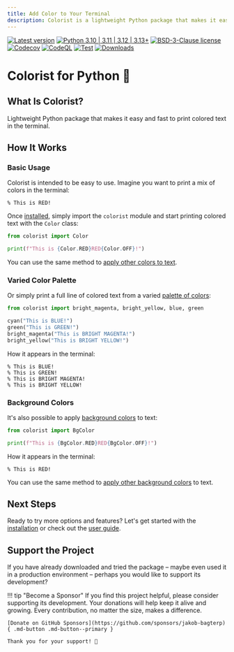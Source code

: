 ```yaml
---
title: Add Color to Your Terminal
description: Colorist is a lightweight Python package that makes it easy and fast to print colored text in the terminal.
---
```


[![Latest version](https://img.shields.io/static/v1?label=version&message=1.8.3&color=yellowgreen)](https://github.com/jakob-bagterp/colorist-for-python/releases/latest)
[![Python 3.10 | 3.11 | 3.12 | 3.13+](https://img.shields.io/static/v1?label=python&message=3.10%20|%203.11%20|%203.12%20|%203.13%2B&color=blueviolet)](https://www.python.org)
[![BSD-3-Clause license](https://img.shields.io/static/v1?label=license&message=BSD-3-Clause&color=blue)](https://github.com/jakob-bagterp/colorist-for-python/blob/master/LICENSE.md)
[![Codecov](https://codecov.io/gh/jakob-bagterp/colorist-for-python/branch/master/graph/badge.svg?token=1E69VOP4ED)](https://codecov.io/gh/jakob-bagterp/colorist-for-python)
[![CodeQL](https://github.com/jakob-bagterp/colorist-for-python/actions/workflows/github-code-scanning/codeql/badge.svg)](https://github.com/jakob-bagterp/colorist-for-python/actions/workflows/github-code-scanning/codeql)
[![Test](https://github.com/jakob-bagterp/colorist-for-python/actions/workflows/test.yml/badge.svg)](https://github.com/jakob-bagterp/colorist-for-python/actions/workflows/test.yml)
[![Downloads](https://static.pepy.tech/badge/colorist)](https://pepy.tech/project/colorist)

# Colorist for Python 🌈
## What Is Colorist?
Lightweight Python package that makes it easy and fast to print colored text in the terminal.

## How It Works
### Basic Usage
Colorist is intended to be easy to use. Imagine you want to print a mix of colors in the terminal:

<pre><code>% This is <span class="fg-red">RED</span>!</code></pre>

Once [installed](getting-started/installation.md), simply import the `colorist` module and start printing colored text with the `Color` class:

```python linenums="1" hl_lines="3"
from colorist import Color

print(f"This is {Color.RED}RED{Color.OFF}!")
```

You can use the same method to [apply other colors to text](user-guide/standard-colors/text-foreground.md).

### Varied Color Palette
Or simply print a full line of colored text from a varied [palette of colors](user-guide/standard-colors/text-foreground.md#print-line-of-colored-text):

```python linenums="1" hl_lines="3-6"
from colorist import bright_magenta, bright_yellow, blue, green

cyan("This is BLUE!")
green("This is GREEN!")
bright_magenta("This is BRIGHT MAGENTA!")
bright_yellow("This is BRIGHT YELLOW!")
```

How it appears in the terminal:

<pre><code>% <span class="fg-blue">This is BLUE!</span>
% <span class="fg-green">This is GREEN!</span>
% <span class="fg-bright-magenta">This is BRIGHT MAGENTA!</span>
% <span class="fg-bright-yellow">This is BRIGHT YELLOW!</span></code></pre>

### Background Colors
It's also possible to apply [background colors](user-guide/standard-colors/background.md) to text:

```python linenums="1" hl_lines="3"
from colorist import BgColor

print(f"This is {BgColor.RED}RED{BgColor.OFF}!")
```

How it appears in the terminal:

<pre><code>% This is <span class="bg-red text-contrast">RED</span>!</code></pre>

You can use the same method to [apply other background colors](user-guide/standard-colors/background.md) to text.

## Next Steps
Ready to try more options and features? Let's get started with the [installation](getting-started/index.md) or check out the [user guide](user-guide/index.md).

## Support the Project
If you have already downloaded and tried the package – maybe even used it in a production environment – perhaps you would like to support its development?

!!! tip "Become a Sponsor"
    If you find this project helpful, please consider supporting its development. Your donations will help keep it alive and growing. Every contribution, no matter the size, makes a difference.

    [Donate on GitHub Sponsors](https://github.com/sponsors/jakob-bagterp){ .md-button .md-button--primary }

    Thank you for your support! 🙌
